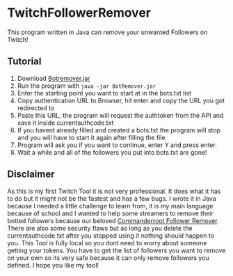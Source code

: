 # TwitchFollowerRemover
This program written in Java can remove your unwanted Followers on Twitch!

## Tutorial
1. Download [Botremover.jar](https://github.com/xXLeoXxOne/TwitchFollowerRemover/raw/main/BotRemover.jar)
2. Run the program with ```java -jar BotRemover.jar```
3. Enter the starting point you want to start at in the bots.txt list
4. Copy authentication URL to Browser, hit enter and copy the URL you got redirected to
5. Paste this URL, the program will request the authtoken from the API and save it inside currentauthcode.txt
6. If you havent already filled and created a bots.txt the program will stop and you will have to start it again after filling the file
7. Program will ask you if you want to continue, enter Y and press enter.
8. Wait a while and all of the followers you put into bots.txt are gone!

## Disclaimer
As this is my first Twitch Tool it is not very professional. It does what it has to do but it might not be the fastest and has a few bugs. I wrote it in Java because I needed a little challenge to learn from, it is my main language because of school and I wanted to help some streamers to remove their botted followers because our beloved [Commanderroot Follower Remover](https://twitch-tools.rootonline.de/follower_remover.php). There are also some security flaws but as long as you delete the currentauthcode.txt after you stopped using it nothing should happen to you. This Tool is fully local so you dont need to worry about someone getting your tokens. You have to get the list of followers you want to remove on your own so its very safe because it can only remove followers you defined.
I hope you like my tool!
